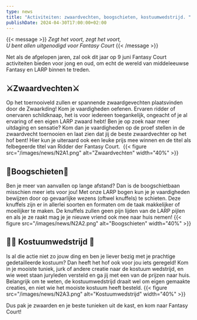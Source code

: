 ```yaml
--- 
type: news 
title: "Activiteiten: zwaardvechten, boogschieten, kostuumwedstrijd. "
publishDate: 2024-04-30T17:00:00+02:00 
--- 
```

{{< message >}}
_Zegt het voort, zegt het voort,_\
_U bent allen uitgenodigd voor Fantasy Court_
{{< /message >}}

Net als de afgelopen jaren, zal ook dit jaar op 9 juni Fantasy Court activiteiten bieden voor jong en oud, om echt de wereld van middeleeuwse Fantasy en LARP binnen te treden. 

## ⚔Zwaardvechten⚔ ##
Op het toernooiveld zullen er spannende zwaardgevechten plaatsvinden door de Zwaarkding! Kom je vaardigheden oefenen. Ervaren ridder of onervaren schildknaap, het is voor iedereen toegankelijk, ongeacht of je al ervaring of een eigen LARP zwaard hebt! Ben je op zoek naar meer uitdaging en sensatie? Kom dan je vaardigheden op de proef stellen in de zwaardvecht toernooien en laat zien dat jij de beste zwaardvechter op het hof bent! Hier kun je uiteraard ook een leuke prijs mee winnen en de titel als felbegeerde titel van Ridder der Fantasy Court. 
{{< figure src="/images/news/N2A1.png" alt="Zwaardvechten" width="40%" >}}

## 🏹Boogschieten🏹 ##
Ben je meer van aanvallen op lange afstand? Dan is de boogschietbaan misschien meer iets voor jou! Met onze LARP bogen kun je je vaardigheden bewijzen door op gevaarlijke wezens (oftwel knuffels) te schieten. Deze knuffels zijn er in allerlei soorten en formaten om de taak makkelijker of moeilijker te maken. De knuffels zullen geen pijn lijden van de LARP pijlen en als je ze raakt mag je je nieuwe vriend ook mee naar huis nemen!
{{< figure src="/images/news/N2A2.png" alt="Boogschieten" width="40%" >}}

## 🧙‍♀ Kostuumwedstrijd 🧙‍ ##
Is al die actie niet zo jouw ding en ben je liever bezig met je prachtige gedetailleerde kostuum? Dan heeft het hof ook voor jou iets geregeld! Kom in je mooiste tuniek, jurk of andere creatie naar de kostuum wedstrijd, en wie weet staan juryleden versteld en ga jij met een van de prijzen naar huis. Belangrijk om te weten, de kostuumwedstrijd draait wel om eigen gemaakte creaties, en niet wie het mooiste kostuum heeft besteld.
{{< figure src="/images/news/N2A3.png" alt="Kostuumwedstrijd" width="40%" >}}


Dus pak je zwaarden en je beste tunieken uit de kast, en kom naar Fantasy Court!

